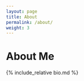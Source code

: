 ```yaml
---
layout: page
title: About
permalink: /about/
weight: 3
---
```


# **About Me**

{% include_relative bio.md %}